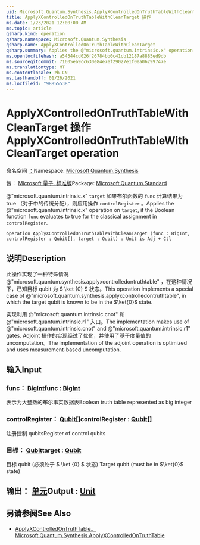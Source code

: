 ```yaml
---
uid: Microsoft.Quantum.Synthesis.ApplyXControlledOnTruthTableWithCleanTarget
title: ApplyXControlledOnTruthTableWithCleanTarget 操作
ms.date: 1/23/2021 12:00:00 AM
ms.topic: article
qsharp.kind: operation
qsharp.namespace: Microsoft.Quantum.Synthesis
qsharp.name: ApplyXControlledOnTruthTableWithCleanTarget
qsharp.summary: Applies the @"microsoft.quantum.intrinsic.x" operation on `target`, if the Boolean function `func` evaluates to true for the classical assignment in `controlRegister`.
ms.openlocfilehash: a54544cd026f26784bb0c41cb12187a8885ed9db
ms.sourcegitcommit: 71605ea9cc630e84e7ef29027e1f0ea06299747e
ms.translationtype: MT
ms.contentlocale: zh-CN
ms.lasthandoff: 01/26/2021
ms.locfileid: "98855538"
---
```

# <a name="applyxcontrolledontruthtablewithcleantarget-operation"></a><span data-ttu-id="85a84-102">ApplyXControlledOnTruthTableWithCleanTarget 操作</span><span class="sxs-lookup"><span data-stu-id="85a84-102">ApplyXControlledOnTruthTableWithCleanTarget operation</span></span>

<span data-ttu-id="85a84-103">命名空间 [：](xref:Microsoft.Quantum.Synthesis)</span><span class="sxs-lookup"><span data-stu-id="85a84-103">Namespace: [Microsoft.Quantum.Synthesis](xref:Microsoft.Quantum.Synthesis)</span></span>

<span data-ttu-id="85a84-104">包： [Microsoft 量子. 标准版](https://nuget.org/packages/Microsoft.Quantum.Standard)</span><span class="sxs-lookup"><span data-stu-id="85a84-104">Package: [Microsoft.Quantum.Standard](https://nuget.org/packages/Microsoft.Quantum.Standard)</span></span>


<span data-ttu-id="85a84-105">@"microsoft.quantum.intrinsic.x" `target` 如果布尔函数的 `func` 计算结果为 true （对于中的传统分配），则应用操作 `controlRegister` 。</span><span class="sxs-lookup"><span data-stu-id="85a84-105">Applies the @"microsoft.quantum.intrinsic.x" operation on `target`, if the Boolean function `func` evaluates to true for the classical assignment in `controlRegister`.</span></span>

```qsharp
operation ApplyXControlledOnTruthTableWithCleanTarget (func : BigInt, controlRegister : Qubit[], target : Qubit) : Unit is Adj + Ctl
```


## <a name="description"></a><span data-ttu-id="85a84-106">说明</span><span class="sxs-lookup"><span data-stu-id="85a84-106">Description</span></span>

<span data-ttu-id="85a84-107">此操作实现了一种特殊情况 @"microsoft.quantum.synthesis.applyxcontrolledontruthtable" ，在这种情况下，已知目标 qubit 为 $ \ket {0} $ 状态。</span><span class="sxs-lookup"><span data-stu-id="85a84-107">This operation implements a special case of @"microsoft.quantum.synthesis.applyxcontrolledontruthtable", in which the target qubit is known to be in the $\ket{0}$ state.</span></span>

<span data-ttu-id="85a84-108">实现利用 @"microsoft.quantum.intrinsic.cnot" 和 @"microsoft.quantum.intrinsic.r1" 入口。</span><span class="sxs-lookup"><span data-stu-id="85a84-108">The implementation makes use of @"microsoft.quantum.intrinsic.cnot" and @"microsoft.quantum.intrinsic.r1" gates.</span></span>  <span data-ttu-id="85a84-109">Adjoint 操作的实现经过了优化，并使用了基于度量值的 uncomputation。</span><span class="sxs-lookup"><span data-stu-id="85a84-109">The implementation of the adjoint operation is optimized and uses measurement-based uncomputation.</span></span>

## <a name="input"></a><span data-ttu-id="85a84-110">输入</span><span class="sxs-lookup"><span data-stu-id="85a84-110">Input</span></span>

### <a name="func--bigint"></a><span data-ttu-id="85a84-111">func： [BigInt](xref:microsoft.quantum.lang-ref.bigint)</span><span class="sxs-lookup"><span data-stu-id="85a84-111">func : [BigInt](xref:microsoft.quantum.lang-ref.bigint)</span></span>

<span data-ttu-id="85a84-112">表示为大整数的布尔事实数据表</span><span class="sxs-lookup"><span data-stu-id="85a84-112">Boolean truth table represented as big integer</span></span>


### <a name="controlregister--qubit"></a><span data-ttu-id="85a84-113">controlRegister： [Qubit](xref:microsoft.quantum.lang-ref.qubit)[]</span><span class="sxs-lookup"><span data-stu-id="85a84-113">controlRegister : [Qubit](xref:microsoft.quantum.lang-ref.qubit)[]</span></span>

<span data-ttu-id="85a84-114">注册控制 qubits</span><span class="sxs-lookup"><span data-stu-id="85a84-114">Register of control qubits</span></span>


### <a name="target--qubit"></a><span data-ttu-id="85a84-115">目标： [Qubit](xref:microsoft.quantum.lang-ref.qubit)</span><span class="sxs-lookup"><span data-stu-id="85a84-115">target : [Qubit](xref:microsoft.quantum.lang-ref.qubit)</span></span>

<span data-ttu-id="85a84-116">目标 qubit (必须处于 $ \ket {0} $ 状态) </span><span class="sxs-lookup"><span data-stu-id="85a84-116">Target qubit (must be in $\ket{0}$ state)</span></span>



## <a name="output--unit"></a><span data-ttu-id="85a84-117">输出： [单元](xref:microsoft.quantum.lang-ref.unit)</span><span class="sxs-lookup"><span data-stu-id="85a84-117">Output : [Unit](xref:microsoft.quantum.lang-ref.unit)</span></span>



## <a name="see-also"></a><span data-ttu-id="85a84-118">另请参阅</span><span class="sxs-lookup"><span data-stu-id="85a84-118">See Also</span></span>

- [<span data-ttu-id="85a84-119">ApplyXControlledOnTruthTable。</span><span class="sxs-lookup"><span data-stu-id="85a84-119">Microsoft.Quantum.Synthesis.ApplyXControlledOnTruthTable</span></span>](xref:Microsoft.Quantum.Synthesis.ApplyXControlledOnTruthTable)